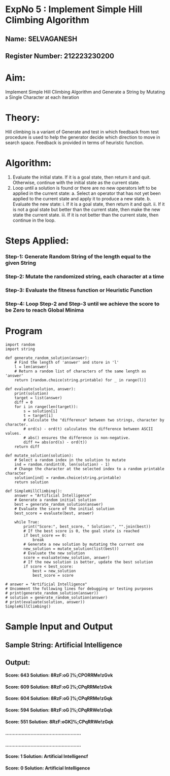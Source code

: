 # ExpNo 5 : Implement Simple Hill Climbing Algorithm
## Name: SELVAGANESH
## Register Number: 212223230200


# Aim:
Implement Simple Hill Climbing Algorithm and Generate a String by Mutating a Single Character at each iteration

# Theory:
Hill climbing is a variant of Generate and test in which feedback from test procedure is used to help the generator
decide which direction to move in search space.
Feedback is provided in terms of heuristic function.

# Algorithm:
1. Evaluate the initial state. If it is a goal state, then return it and quit. Otherwise, continue with the initial state
as the current state.
2. Loop until a solution is found or there are no new operators left to be applied in the current state:
   a. Select an operator that has not yet been applied to the current state and apply it to produce a new state.
   b. Evaluate the new state:
      i. If it is a goal state, then return it and quit.
      ii. If it is not a goal state but better than the current state, then make the new state the current state.
      iii. If it is not better than the current state, then continue in the loop.

# Steps Applied:
### Step-1: Generate Random String of the length equal to the given String
### Step-2: Mutate the randomized string, each character at a time
### Step-3: Evaluate the fitness function or Heuristic Function
### Step-4: Loop Step-2 and Step-3 until we achieve the score to be Zero to reach Global Minima

# Program
```
import random
import string

def generate_random_solution(answer):
    # Find the length of 'answer' and store in 'l'
    l = len(answer)
    # Return a random list of characters of the same length as 'answer'
    return [random.choice(string.printable) for _ in range(l)]

def evaluate(solution, answer):
    print(solution)
    target = list(answer)
    diff = 0
    for i in range(len(target)):
        s = solution[i]
        t = target[i]
        # Calculate the "difference" between two strings, character by character.
        # ord(s) - ord(t) calculates the difference between ASCII values.
        # abs() ensures the difference is non-negative.
        diff += abs(ord(s) - ord(t))
    return diff

def mutate_solution(solution):
    # Select a random index in the solution to mutate
    ind = random.randint(0, len(solution) - 1)
    # Change the character at the selected index to a random printable character
    solution[ind] = random.choice(string.printable)
    return solution

def SimpleHillClimbing():
    answer = "Artificial Intelligence"
    # Generate a random initial solution
    best = generate_random_solution(answer)
    # Evaluate the score of the initial solution
    best_score = evaluate(best, answer)
    
    while True:
        print("Score:", best_score, " Solution:", "".join(best))
        # If the best score is 0, the goal state is reached
        if best_score == 0:
            break
        # Generate a new solution by mutating the current one
        new_solution = mutate_solution(list(best))
        # Evaluate the new solution
        score = evaluate(new_solution, answer)
        # If the new solution is better, update the best solution
        if score < best_score:
            best = new_solution
            best_score = score

# answer = "Artificial Intelligence"
# Uncomment the following lines for debugging or testing purposes
# print(generate_random_solution(answer))
# solution = generate_random_solution(answer)
# print(evaluate(solution, answer))
SimpleHillClimbing()
```
# Sample Input and Output
## Sample String: Artificial Intelligence
## Output:
#### Score: 643  Solution: 8RzF:oG ]%;CPORRMe!zGvk
#### Score: 609  Solution: 8RzF:oG ]%;CPqRRMe!zGvk
#### Score: 604  Solution: 8RzF:oG ]%;CPqRRMe!zGqk
#### Score: 594  Solution: 8RzF:oG ]%;CPqRRWe!zGqk
#### Score: 551  Solution: 8RzF:oGK]%;CPqRRWe!zGqk
#### ...................................................
#### ...................................................
#### Score: 1   Solution: Artificial Intelligencf
#### Score: 0   Solution: Artificial Intelligence
